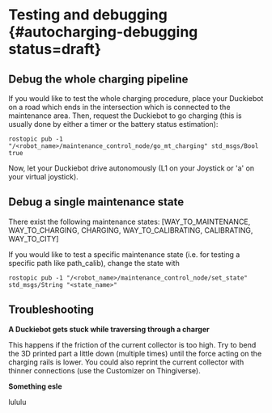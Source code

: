 # Testing and debugging {#autocharging-debugging status=draft}

## Debug the whole charging pipeline

If you would like to test the whole charging procedure, place your Duckiebot on a road which ends in the intersection which is connected to the maintenance area. Then, request the Duckiebot to go charging (this is usually done by either a timer or the battery status estimation):

    rostopic pub -1 "/<robot_name>/maintenance_control_node/go_mt_charging" std_msgs/Bool true

Now, let your Duckiebot drive autonomously (L1 on your Joystick or 'a' on your virtual joystick).

## Debug a single maintenance state

There exist the following maintenance states: [WAY_TO_MAINTENANCE, WAY_TO_CHARGING, CHARGING, WAY_TO_CALIBRATING, CALIBRATING, WAY_TO_CITY]

If you would like to test a specific maintenance state (i.e. for testing a specific path like path_calib), change the state with

    rostopic pub -1 "/<robot_name>/maintenance_control_node/set_state" std_msgs/String "<state_name>"

## Troubleshooting

**A Duckiebot gets stuck while traversing through a charger**

This happens if the friction of the current collector is too high. Try to bend the 3D printed part a little down (multiple times) until the force acting on the charging rails is lower. You could also reprint the current collector with thinner connections (use the Customizer on Thingiverse).

**Something esle**

lululu
